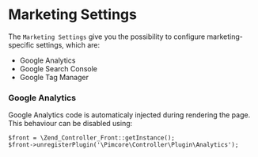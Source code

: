# Marketing Settings

The `Marketing Settings` give you the possibility to configure marketing-specific settings, which are:
- Google Analytics
- Google Search Console
- Google Tag Manager


### Google Analytics
Google Analytics code is automaticaly injected during rendering the page.
This behaviour can be disabled using:

```
$front = \Zend_Controller_Front::getInstance();
$front->unregisterPlugin('\Pimcore\Controller\Plugin\Analytics');
```
